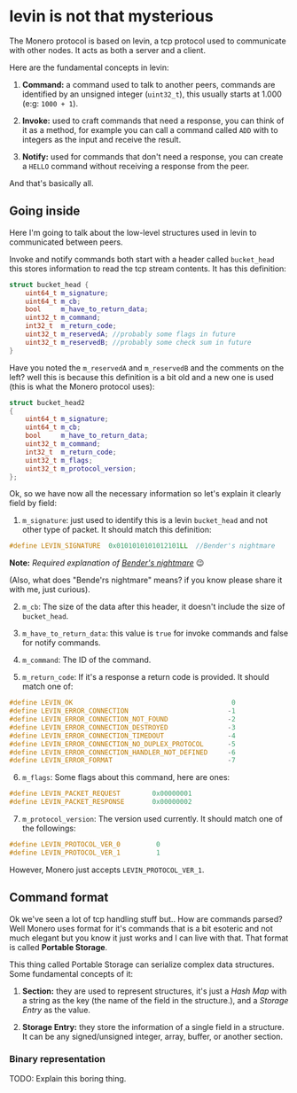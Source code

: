 # levin is not that mysterious

The Monero protocol is based on levin, a tcp protocol used to communicate with
other nodes. It acts as both a server and a client.

Here are the fundamental concepts in levin:

1. **Command:** a command used to talk to another peers, commands are identified
by an unsigned integer (`uint32_t`), this usually starts at 1.000
(e:g: `1000 + 1`).

2. **Invoke:** used to craft commands that need a response, you can think of it
as a method, for example you can call a command called `ADD` with to integers
as the input and receive the result.

3. **Notify:** used for commands that don't need a response, you can create
a `HELLO` command without receiving a response from the peer.

And that's basically all.

## Going inside

Here I'm going to talk about the low-level structures used in levin to
communicated between peers.

Invoke and notify commands both start with a header called `bucket_head`
this stores information to read the tcp stream contents. It has this definition:

```c++
struct bucket_head {
    uint64_t m_signature;
    uint64_t m_cb;
    bool     m_have_to_return_data;
    uint32_t m_command;
    int32_t  m_return_code;
    uint32_t m_reservedA; //probably some flags in future
    uint32_t m_reservedB; //probably some check sum in future
}
```

Have you noted the `m_reservedA` and `m_reservedB` and the comments on the left?
well this is because this definition is a bit old and a new one is used (this
is what the Monero protocol uses):

```c++
struct bucket_head2
{
    uint64_t m_signature;
    uint64_t m_cb;
    bool     m_have_to_return_data;
    uint32_t m_command;
    int32_t  m_return_code;
    uint32_t m_flags;
    uint32_t m_protocol_version;
};
```

Ok, so we have now all the necessary information so let's explain it clearly
field by field:

1. `m_signature`: just used to identify this is a levin `bucket_head` and not
other type of packet. It should match this definition:

```c++
#define LEVIN_SIGNATURE  0x0101010101012101LL  //Bender's nightmare
```

**Note:** _Required explanation of [Bender's nightmare](https://www.youtube.com/watch?v=MOn_ySghN2Y)_ :wink:

(Also, what does "Bende'rs nightmare" means? if you know please share it with
me, just curious).

2. `m_cb`: The size of the data after this header, it doesn't include the size
of `bucket_head`.

3. `m_have_to_return_data`: this value is `true` for invoke commands and false
for notify commands.

4. `m_command`: The ID of the command.

5. `m_return_code`: If it's a response a return code is provided. It should
match one of:

```c++
#define LEVIN_OK                                        0
#define LEVIN_ERROR_CONNECTION                         -1
#define LEVIN_ERROR_CONNECTION_NOT_FOUND               -2
#define LEVIN_ERROR_CONNECTION_DESTROYED               -3
#define LEVIN_ERROR_CONNECTION_TIMEDOUT                -4
#define LEVIN_ERROR_CONNECTION_NO_DUPLEX_PROTOCOL      -5
#define LEVIN_ERROR_CONNECTION_HANDLER_NOT_DEFINED     -6
#define LEVIN_ERROR_FORMAT                             -7
```

6. `m_flags`: Some flags about this command, here are ones:

```c++
#define LEVIN_PACKET_REQUEST		0x00000001
#define LEVIN_PACKET_RESPONSE		0x00000002
```

7. `m_protocol_version`: The version used currently. It should match one of
the followings:

```c++
#define LEVIN_PROTOCOL_VER_0         0
#define LEVIN_PROTOCOL_VER_1         1			
```

However, Monero just accepts `LEVIN_PROTOCOL_VER_1`.

## Command format

Ok we've seen a lot of tcp handling stuff but.. How are commands parsed? Well
Monero uses format for it's commands that is a bit esoteric and not much elegant
but you know it just works and I can live with that. That format is called 
**Portable Storage**.

This thing called Portable Storage can serialize complex data structures. Some
fundamental concepts of it:

1. **Section:** they are used to represent structures, it's just a *Hash Map*
with a string as the key (the name of the field in the structure.), and a 
*Storage Entry* as the value.

2. **Storage Entry:** they store the information of a single field in a
structure. It can be any signed/unsigned integer, array, buffer, or another
section.

### Binary representation

TODO: Explain this boring thing.

